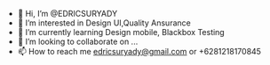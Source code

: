 - 👋 Hi, I’m @EDRICSURYADY
- 👀 I’m interested in Design UI,Quality Ansurance
- 🌱 I’m currently learning Design mobile, Blackbox Testing
- 💞️ I’m looking to collaborate on ...
- 📫 How to reach me edricsuryady@gmail.com or +6281218170845

<!---
EDRICSURYADY/EDRICSURYADY is a ✨ special ✨ repository because its `README.md` (this file) appears on your GitHub profile.
You can click the Preview link to take a look at your changes.
--->

